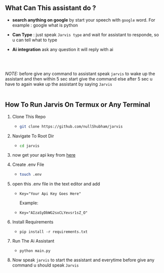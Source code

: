 ## What Can This assistant do ?
- <b>search anything on google</b> by start your speech with ``google`` word. For example : google what is python 

- <b>Can Type</b> : just speak ``Jarvis type`` and wait for assistant to responde, so u can tell what to type

- <b>Ai integration</b> ask any question it will reply with ai
<br>
<br>

<i>NOTE:</i> before give any command to assistant speak ``jarvis`` to wake up the assistant
and then within 5 sec start give the command else after 5 sec u have to again wake up the assistant by saying ``Jarvis``
<br>
<br>




## How To Run Jarvis On Termux or Any Terminal

1. Clone This Repo 
    - ```bash
      git clone https://github.com/nullShubham/jarvis
      ```


2. Navigate To Root Dir
    - ```bash
      cd jarvis
      ```


3. now get your api key from <a href="https://aistudio.google.com/app/apikey">here</a>

4. Create .env File
    - ```bash
      touch .env
      ```

5. open this .env file in the text editor and add 
    - ```
      Key="Your Api Key Goes Here"
      ```
      Example:
    - ```
      Key="AIzaSyDbWG2sxCLYevsr1sZ_O"
      ```

6. Install Requirements
    - ```
      pip install -r requirements.txt
      ```

7. Run The Ai Assistant
    - ```
      python main.py
      ```

8. Now speak ``jarvis`` to start the assistant and everytime before give any command u should speak ``Jarvis``
